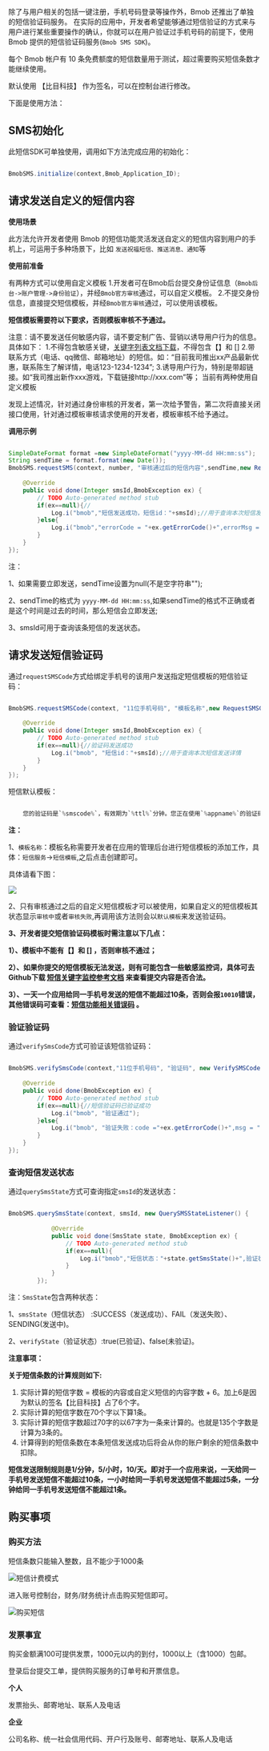 
除了与用户相关的包括一键注册，手机号码登录等操作外，Bmob 还推出了单独的短信验证码服务。 在实际的应用中，开发者希望能够通过短信验证的方式来与用户进行某些重要操作的确认，你就可以在用户验证过手机号码的前提下，使用 Bmob 提供的短信验证码服务(`Bmob SMS SDK`)。

每个 Bmob 帐户有 10 条免费额度的短信数量用于测试，超过需要购买短信条数才能继续使用。

默认使用 【比目科技】 作为签名，可以在控制台进行修改。

下面是使用方法：

## SMS初始化

此短信SDK可单独使用，调用如下方法完成应用的初始化：

```java

BmobSMS.initialize(context,Bmob_Application_ID);

```

## 请求发送自定义的短信内容

**使用场景**

 此方法允许开发者使用 Bmob 的短信功能灵活发送自定义的短信内容到用户的手机上，可运用于多种场景下，比如 `发送祝福短信、推送消息、通知`等


**使用前准备**

有两种方式可以使用自定义模板
1.开发者可在Bmob后台提交身份证信息（`Bmob后台->账户管理->身份验证`），并经`Bmob官方审核`通过，可以自定义模板。
2.不提交身份信息，直接提交短信模板，并经`Bmob官方审核`通过，可以使用该模板。

**短信模板需要符以下要求，否则模板审核不予通过。**

注意：请不要发送任何敏感内容，请不要定制广告、营销以诱导用户行为的信息。具体如下：
1.不得包含敏感关键，[关键字列表文档下载](https://github.com/bmob/bmob-public-docs)，不得包含【】和 [] 
2.带联系方式（电话、qq微信、邮箱地址）的短信。如：“目前我司推出xx产品最新优惠，联系陈生了解详情，电话123-1234-1234”;
3.诱导用户行为，特别是带超链接。如“我司推出新作xxx游戏，下载链接http://xxx.com”等；
当前有两种使用自定义模板

发现上述情况，针对通过身份审核的开发者，第一次给予警告，第二次将直接关闭接口使用，针对通过模板审核请求使用的开发者，模板审核不给予通过。

**调用示例**

```java

SimpleDateFormat format =new SimpleDateFormat("yyyy-MM-dd HH:mm:ss");
String sendTime = format.format(new Date());
BmobSMS.requestSMS(context, number, "审核通过后的短信内容",sendTime,new RequestSMSCodeListener() {
	
	@Override
	public void done(Integer smsId,BmobException ex) {
		// TODO Auto-generated method stub
		if(ex==null){//
			Log.i("bmob","短信发送成功，短信id："+smsId);//用于查询本次短信发送详情
		}else{
			Log.i("bmob","errorCode = "+ex.getErrorCode()+",errorMsg = "+ex.getLocalizedMessage());
		}
	}
});

```

注：

1、如果需要立即发送，sendTime设置为null(不是空字符串"");

2、sendTime的格式为 `yyyy-MM-dd HH:mm:ss`,如果sendTime的格式不正确或者是这个时间是过去的时间，那么短信会立即发送;

3、smsId可用于查询该条短信的发送状态。


## 请求发送短信验证码

通过`requestSMSCode`方式给绑定手机号的该用户发送指定短信模板的短信验证码：

```java

BmobSMS.requestSMSCode(context, "11位手机号码", "模板名称",new RequestSMSCodeListener() {
			
	@Override
	public void done(Integer smsId,BmobException ex) {
		// TODO Auto-generated method stub
		if(ex==null){//验证码发送成功
			Log.i("bmob", "短信id："+smsId);//用于查询本次短信发送详情
		}
	}
});

```

短信默认模板：

```java 

	您的验证码是`%smscode%`，有效期为`%ttl%`分钟。您正在使用`%appname%`的验证码。【比目科技】

```

**注：**

1、`模板名称`：模板名称需要开发者在应用的管理后台进行短信模板的添加工作，具体：`短信服务`->`短信模板`,之后点击创建即可。


具体请看下图：

![](image/sms.png)


2、只有审核通过之后的自定义短信模板才可以被使用，如果自定义的短信模板其状态显示`审核中`或者`审核失败`,再调用该方法则会以`默认模板`来发送验证码。

**3、开发者提交短信验证码模板时需注意以下几点：**

**1）、模板中不能有【】和 [] ，否则审核不通过；**

**2）、如果你提交的短信模板无法发送，则有可能包含一些敏感监控词，具体可去Github下载  [短信关键字监控参考文档](https://github.com/bmob/bmob-public-docs/blob/master/%E7%9F%AD%E4%BF%A1%E5%85%B3%E9%94%AE%E5%AD%97%E7%9B%91%E6%8E%A7%E5%8F%82%E8%80%83%E6%96%87%E6%A1%A3.doc) 来查看提交内容是否合法。**

**3）、一天一个应用给同一手机号发送的短信不能超过10条，否则会报`10010`错误，其他错误码可查看：[短信功能相关错误码](http://docs.bmob.cn/sms/Android/g_errorcode/doc/index.html) 。**

### 验证验证码

通过`verifySmsCode`方式可验证该短信验证码：

```java

BmobSMS.verifySmsCode(context,"11位手机号码", "验证码", new VerifySMSCodeListener() {
			
	@Override
	public void done(BmobException ex) {
		// TODO Auto-generated method stub
		if(ex==null){//短信验证码已验证成功
			Log.i("bmob", "验证通过");
		}else{
			Log.i("bmob", "验证失败：code ="+ex.getErrorCode()+",msg = "+ex.getLocalizedMessage());
		}
	}
});

```

### 查询短信发送状态

通过`querySmsState`方式可查询指定`smsId`的发送状态：

```java

BmobSMS.querySmsState(context, smsId, new QuerySMSStateListener() {
			
			@Override
			public void done(SmsState state, BmobException ex) {
				// TODO Auto-generated method stub
				if(ex==null){
					Log.i("bmob","短信状态："+state.getSmsState()+",验证状态："+state.getVerifyState());
				}
			}
		});

```

注：`SmsState`包含两种状态：

1、`smsState`（短信状态）   :SUCCESS（发送成功）、FAIL（发送失败）、SENDING(发送中)。

2、`verifyState`（验证状态）:true(已验证)、false(未验证)。


**注意事项：**

**关于短信条数的计算规则如下:**

1. 实际计算的短信字数 = 模板的内容或自定义短信的内容字数 + 6。加上6是因为默认的签名【比目科技】占了6个字。
2. 实际计算的短信字数在70个字以下算1条。
3. 实际计算的短信字数超过70字的以67字为一条来计算的。也就是135个字数是计算为3条的。
4. 计算得到的短信条数在本条短信发送成功后将会从你的账户剩余的短信条数中扣除。

**短信发送限制规则是1/分钟，5/小时，10/天。即对于一个应用来说，一天给同一手机号发送短信不能超过10条，一小时给同一手机号发送短信不能超过5条，一分钟给同一手机号发送短信不能超过1条。**

## 购买事项

### 购买方法

短信条数只能输入整数，且不能少于1000条

![短信计费模式][1]

进入账号控制台，财务/财务统计点击购买短信即可。

![购买短信][2]

### 发票事宜

购买金额满100可提供发票，1000元以内的到付，1000以上（含1000）包邮。

登录后台提交工单，提供购买服务的订单号和开票信息。

**个人**

发票抬头、邮寄地址、联系人及电话

**企业**

公司名称、统一社会信用代码、开户行及账号、邮寄地址、联系人及电话


  [1]: http://bmob-file-service-t.b0.upaiyun.com/Doc_File/jfms.png
  [2]: http://bmob-file-service-t.b0.upaiyun.com/Doc_File/14703632600603.jpg
